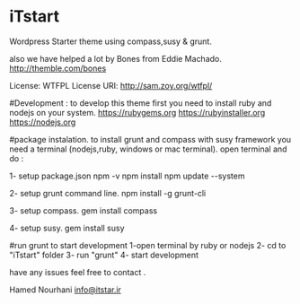 # iTstart
Wordpress Starter theme using compass,susy &amp; grunt.

also we have helped a lot by Bones from Eddie Machado.
http://themble.com/bones

License: WTFPL
License URI: http://sam.zoy.org/wtfpl/

#Development :
to develop this theme first you need to install ruby and nodejs on your system.
https://rubygems.org
https://rubyinstaller.org
https://nodejs.org

#package instalation.
to install grunt and compass with susy framework you need a terminal (nodejs,ruby, windows or mac terminal).
open terminal and do :

1- setup package.json
npm -v
npm install
npm update --system

2- setup grunt command line.
npm install -g grunt-cli

3- setup compass.
gem install compass

4- setup susy.
gem install susy


#run grunt to start development
1-open terminal by ruby or nodejs
2- cd to "iTstart" folder
3- run "grunt"
4- start development

have any issues feel free to contact .

Hamed Nourhani
info@itstar.ir

